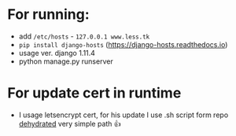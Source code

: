 # For running: 
 - add `/etc/hosts` - `127.0.0.1 www.less.tk`
 - `pip install django-hosts` (https://django-hosts.readthedocs.io)
 - usage ver. django 1.11.4
 - python manage.py runserver


# For update cert in runtime 
 - I usage letsencrypt cert, for his update I use .sh script form 
   repo [dehydrated](https://github.com/lukas2511/dehydrated) very 
   simple path :+1:

